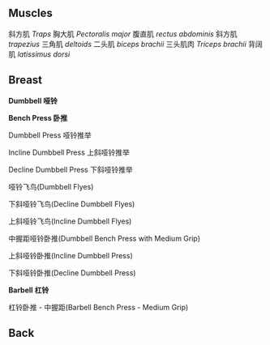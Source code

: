 ## Muscles
斜方肌 _Traps_
胸大肌 _Pectoralis major_
腹直肌 _rectus abdominis_
斜方肌 _trapezius_
三角肌 _deltoids_
二头肌 _biceps brachii_
三头肌肉 _Triceps brachii_
背阔肌 _latissimus dorsi_


## Breast
**Dumbbell 哑铃**

**Bench Press 卧推**

Dumbbell Press 哑铃推举

Incline Dumbbell Press 上斜哑铃推举

Decline Dumbbell Press 下斜哑铃推举

哑铃飞鸟(Dumbbell Flyes)

下斜哑铃飞鸟(Decline Dumbbell Flyes)

上斜哑铃飞鸟(Incline Dumbbell Flyes)

中握距哑铃卧推(Dumbbell Bench Press with Medium Grip)

上斜哑铃卧推(Incline Dumbbell Press)

下斜哑铃卧推(Decline Dumbbell Press)

**Barbell 杠铃**

杠铃卧推 - 中握距(Barbell Bench Press - Medium Grip)


## Back 


